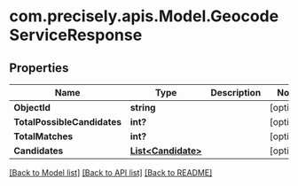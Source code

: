 # com.precisely.apis.Model.GeocodeServiceResponse
## Properties

Name | Type | Description | Notes
------------ | ------------- | ------------- | -------------
**ObjectId** | **string** |  | [optional] 
**TotalPossibleCandidates** | **int?** |  | [optional] 
**TotalMatches** | **int?** |  | [optional] 
**Candidates** | [**List&lt;Candidate&gt;**](Candidate.md) |  | [optional] 

[[Back to Model list]](../README.md#documentation-for-models) [[Back to API list]](../README.md#documentation-for-api-endpoints) [[Back to README]](../README.md)

